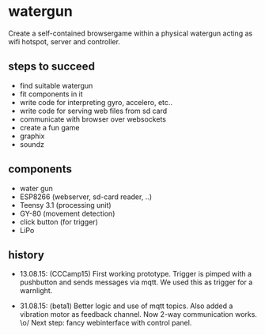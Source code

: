 # watergun

Create a self-contained browsergame within a physical watergun acting as wifi hotspot, server and controller.

## steps to succeed

* find suitable watergun
* fit components in it
* write code for interpreting gyro, accelero, etc..
* write code for serving web files from sd card
* communicate with browser over websockets
* create a fun game
* graphix
* soundz

## components

* water gun
* ESP8266 (webserver, sd-card reader, ..)
* Teensy 3.1 (processing unit)
* GY-80 (movement detection)
* click button (for trigger)
* LiPo

## history

* 13.08.15: (CCCamp15) First working prototype. Trigger is pimped with a pushbutton and sends messages via mqtt. We used this as trigger for a warnlight.

* 31.08.15: (beta1) Better logic and use of mqtt topics. Also added a vibration motor as feedback channel. Now 2-way communication works. \o/ Next step: fancy webinterface with control panel.
